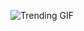 ![Trending GIF](https://media3.giphy.com/media/v1.Y2lkPThiYjIxNzcyMTNtdDJseDdnNTZkc21xaXQwbDZodjhqZjV1dTRidXB5OXpzMnZvaiZlcD12MV9naWZzX3NlYXJjaCZjdD1n/fryY00CO4xCz4uJuDQ/giphy.gif)
